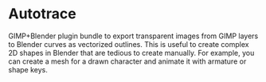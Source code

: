# Autotrace
GIMP+Blender plugin bundle to export transparent images from GIMP layers to Blender curves as vectorized outlines. This is useful to create complex 2D shapes in Blender that are tedious to create manually. For example, you can create a mesh for a drawn character and animate it with armature or shape keys.
